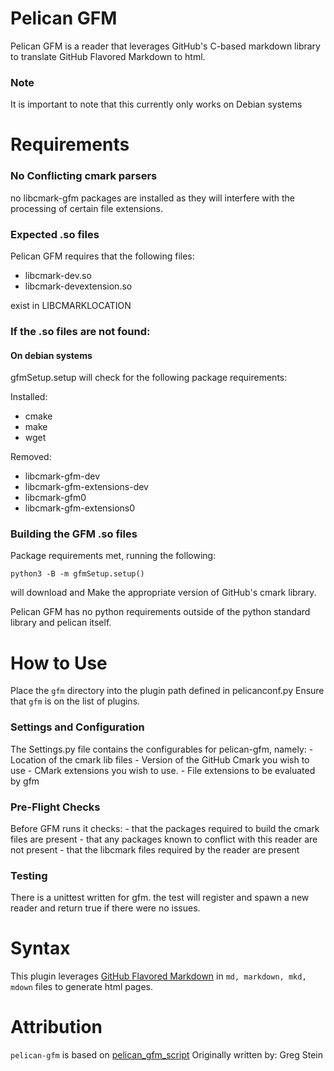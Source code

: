 Pelican GFM
===========

Pelican GFM is a reader that leverages GitHub's C-based markdown library to translate GitHub Flavored Markdown to html.

### Note

It is important to note that this currently only works on Debian systems

Requirements
============

### No Conflicting cmark parsers

no libcmark-gfm packages are installed as they will interfere with the processing of certain file extensions.

### Expected .so files

Pelican GFM requires that the following files:
  * libcmark-dev.so
  * libcmark-devextension.so 

exist in LIBCMARKLOCATION 

### If the .so files are not found:

#### On debian systems 

gfmSetup.setup will check for the following package requirements:

  Installed:
  * cmake
  * make
  * wget

  Removed:
  * libcmark-gfm-dev
  * libcmark-gfm-extensions-dev
  * libcmark-gfm0
  * libcmark-gfm-extensions0


### Building the GFM .so files

Package requirements met, running the following:

`python3 -B -m gfmSetup.setup()`

will download and Make the appropriate version of GitHub's cmark library.

Pelican GFM has no python requirements outside of the python standard library and pelican itself.


How to Use
=========

Place the `gfm` directory into the plugin path defined in pelicanconf.py 
Ensure that `gfm` is on the list of plugins.

### Settings and Configuration

The Settings.py file contains the configurables for pelican-gfm, namely:
	- Location of the cmark lib files
	- Version of the GitHub Cmark you wish to use
	- CMark extensions you wish to use.
	- File extensions to be evaluated by gfm

### Pre-Flight Checks

Before GFM runs it checks:
	- that the packages required to build the cmark files are present
	- that any packages known to conflict with this reader are not present
	- that the libcmark files required by the reader are present

### Testing

There is a unittest written for gfm. the test will register and spawn a new reader and return true if there were no issues.

Syntax
======
This plugin leverages [GitHub Flavored Markdown](https://github.github.com/gfm/) in `md, markdown, mkd, mdown` files to generate html pages.


Attribution
===========
`pelican-gfm` is based on [pelican_gfm_script](https://github.com/apache/infrastructure-website/blob/master/gfm_reader.py)
Originally written by: Greg Stein
